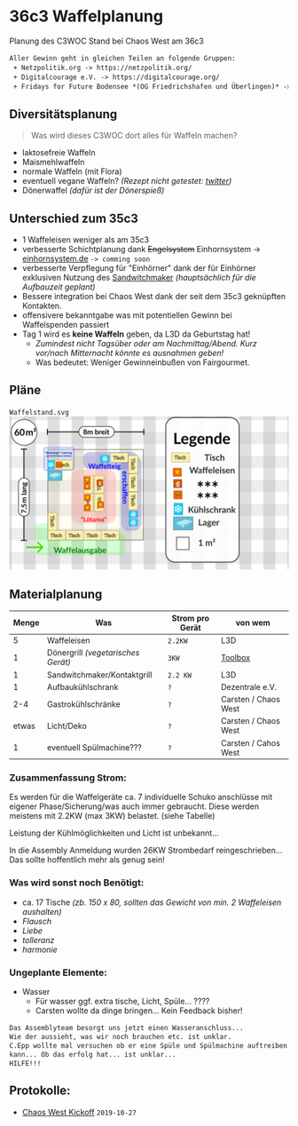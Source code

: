  36c3 Waffelplanung
==========================
Planung des C3WOC Stand bei Chaos West am 36c3

```txt
Aller Gewinn geht in gleichen Teilen an folgende Gruppen:
 + Netzpolitik.org -> https://netzpolitik.org/
 + Digitalcourage e.V. -> https://digitalcourage.org/
 + Fridays for Future Bodensee *(OG Friedrichshafen und Überlingen)* -> https://klima-streik.de/
```

 Diversitätsplanung
-----------------
> Was wird dieses C3WOC dort alles für Waffeln machen?
+ laktosefreie Waffeln
+ Maismehlwaffeln
+ normale Waffeln (mit Flora)
+ eventuell vegane Waffeln? *(Rezept nicht getestet: [twitter](https://twitter.com/kurorori/status/1141722414742745091))*
+ Dönerwaffel *(dafür ist der Dönerspieß)*


 Unterschied zum 35c3
--------------------------------
 + 1 Waffeleisen weniger als am 35c3
 + verbesserte Schichtplanung dank ~~Engelsystem~~ Einhornsystem -> [einhornsystem.de](https://einhornsystem.de) ``-> comming soon``
 + verbesserte Verpflegung für "Einhörner" dank der für Einhörner exklusiven Nutzung des [Sandwitchmaker](https://www.bartscher.com/de/Produkte/Grillen/Kontaktgrills/Kontaktgrill-1800-1R/p/A150670) *(hauptsächlich für die Aufbauzeit geplant)*
 + Bessere integration bei Chaos West dank der seit dem 35c3 geknüpften Kontakten.
 + offensivere bekanntgabe was mit potentiellen Gewinn bei Waffelspenden passiert
 + Tag 1 wird es **keine Waffeln** geben, da L3D da Geburtstag hat!
   - *Zumindest nicht Tagsüber oder am Nachmittag/Abend. Kurz vor/nach Mitternacht könnte es ausnahmen geben!*
   - Was bedeutet: Weniger Gewinneinbußen von Fairgourmet.

 Pläne
------
``Waffelstand.svg``
![Waffelstand @ 36c3](Waffelstand.svg "Waffelstand.svg")

 Materialplanung
----------------
| Menge | Was | Strom  pro Gerät| von wem |
| ----- | --- | --------------- | ------- |
| 5 | Waffeleisen | ``2.2KW``   | L3D     | 
| 1 | Dönergrill *(vegetarisches Gerät)*  | ``3KW``     | [Toolbox](https://toolbox-bodensee.de) |
| 1 | Sandwitchmaker/Kontaktgrill | ``2.2 KW`` | L3D |
| 1   | Aufbaukühlschrank   | ``?``            | Dezentrale e.V. |
| 2-4 | Gastrokühlschränke | ``?``             | Carsten / Chaos West |
| etwas | Licht/Deko | ``?``                   | Carsten / Chaos West |
| 1 | eventuell Spülmachine??? | ``?``         | Carsten / Cahos West |

### Zusammenfassung Strom:
Es werden für die Waffelgeräte ca. 7 individuelle Schuko anschlüsse mit eigener Phase/Sicherung/was auch immer gebraucht.
Diese werden meistens mit 2.2KW (max 3KW) belastet. (siehe Tabelle)

Leistung der Kühlmöglichkeiten und Licht ist unbekannt...

In die Assembly Anmeldung wurden 26KW Strombedarf reingeschrieben... Das sollte hoffentlich mehr als genug sein!

### Was wird sonst noch Benötigt:
 * ca. 17  Tische *(zb. 150 x 80, sollten das Gewicht von min. 2 Waffeleisen aushalten)*
 * *Flausch*
 * *Liebe*
 * *tolleranz*
 * *harmonie*

### Ungeplante Elemente:
 + Wasser
   + Für wasser ggf. extra tische, Licht, Spüle... ????
   + Carsten wollte da dinge bringen... Kein Feedback bisher!

```
Das Assemblyteam besorgt uns jetzt einen Wasseranschluss...
Wie der aussieht, was wir noch brauchen etc. ist unklar.
C.Epp wollte mal versuchen ob er eine Spüle und Spülmachine auftreiben kann... Ob das erfolg hat... ist unklar...
HILFE!!!
```

 Protokolle:
--------------
 + [Chaos West Kickoff](https://md.hasi.it/7HKVKnMbQICGNpvuZv4sYA?view#Was-brauchen-diese-%E2%80%9CWaffeln%E2%80%9D) ``2019-10-27``
